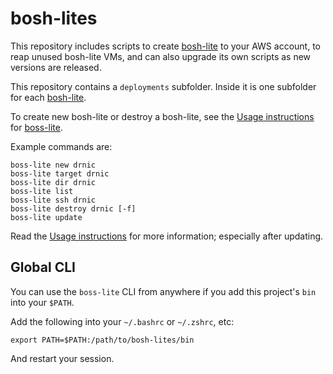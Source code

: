 bosh-lites
==========

This repository includes scripts to create [bosh-lite](https://github.com/cloudfoundry/bosh-lite/) to your AWS account, to reap unused bosh-lite VMs, and can also upgrade its own scripts as new versions are released.

This repository contains a `deployments` subfolder. Inside it is one subfolder for each [bosh-lite](https://github.com/cloudfoundry/bosh-lite/).

To create new bosh-lite or destroy a bosh-lite, see the [Usage instructions](https://github.com/cloudfoundry-community/boss-lite#usage) for [boss-lite](https://github.com/cloudfoundry-community/boss-lite).

Example commands are:

```
boss-lite new drnic
boss-lite target drnic
boss-lite dir drnic
boss-lite list
boss-lite ssh drnic
boss-lite destroy drnic [-f]
boss-lite update
```

Read the [Usage instructions](https://github.com/cloudfoundry-community/boss-lite#usage) for more information; especially after updating.

Global CLI
----------

You can use the `boss-lite` CLI from anywhere if you add this project's `bin` into your `$PATH`.

Add the following into your `~/.bashrc` or `~/.zshrc`, etc:

```
export PATH=$PATH:/path/to/bosh-lites/bin
```

And restart your session.
